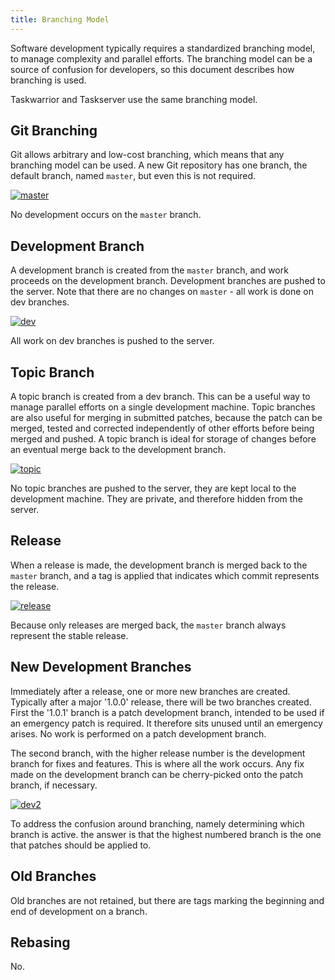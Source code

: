 ```yaml
---
title: Branching Model
---
```


Software development typically requires a standardized branching model, to
manage complexity and parallel efforts. The branching model can be a source of
confusion for developers, so this document describes how branching is used.

Taskwarrior and Taskserver use the same branching model.


## Git Branching

Git allows arbitrary and low-cost branching, which means that any branching
model can be used. A new Git repository has one branch, the default branch,
named `master`, but even this is not required.

[![master](/docs/images/master.png)](/docs/images/master.png)

No development occurs on the `master` branch.


## Development Branch

A development branch is created from the `master` branch, and work proceeds on
the development branch. Development branches are pushed to the server. Note that
there are no changes on `master` - all work is done on dev branches.

[![dev](/docs/images/dev.png)](/docs/images/dev.png)

All work on dev branches is pushed to the server.


## Topic Branch

A topic branch is created from a dev branch. This can be a useful way to manage
parallel efforts on a single development machine. Topic branches are also useful
for merging in submitted patches, because the patch can be merged, tested and
corrected independently of other efforts before being merged and pushed. A topic
branch is ideal for storage of changes before an eventual merge back to the
development branch.

[![topic](/docs/images/topic.png)](/docs/images/topic.png)

No topic branches are pushed to the server, they are kept local to the
development machine. They are private, and therefore hidden from the server.


## Release

When a release is made, the development branch is merged back to the `master`
branch, and a tag is applied that indicates which commit represents the release.

[![release](/docs/images/release.png)](/docs/images/release.png)

Because only releases are merged back, the `master` branch always represent the
stable release.


## New Development Branches

Immediately after a release, one or more new branches are created. Typically
after a major \'1.0.0\' release, there will be two branches created. First the
\'1.0.1\' branch is a patch development branch, intended to be used if an
emergency patch is required. It therefore sits unused until an emergency arises.
No work is performed on a patch development branch.

The second branch, with the higher release number is the development branch for
fixes and features. This is where all the work occurs. Any fix made on the
development branch can be cherry-picked onto the patch branch, if necessary.

[![dev2](/docs/images/dev2.png)](/docs/images/dev2.png)

To address the confusion around branching, namely determining which branch is
active. the answer is that the highest numbered branch is the one that patches
should be applied to.


## Old Branches

Old branches are not retained, but there are tags marking the beginning and end
of development on a branch.


## Rebasing

No.
